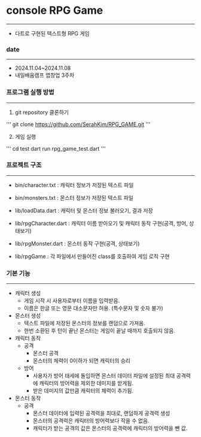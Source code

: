 # console RPG Game

---

- 다트로 구현된 텍스트형 RPG 게임

### date

---

- 2024.11.04~2024.11.08
- 내일배움캠프 앱창업 3주차

### 프로그램 실행 방법

---

1. git repository 클론하기

'''
git clone https://github.com/SerahKim/RPG_GAME.git
'''

2. 게임 실행

'''
cd test
dart run rpg_game_test.dart
'''

### 프로젝트 구조

---

- bin/character.txt : 캐릭터 정보가 저장된 텍스트 파일
- bin/monsters.txt : 몬스터 정보가 저장된 텍스트 파일

- lib/loadData.dart : 캐릭터 및 몬스터 정보 불러오기, 결과 저장
- lib/rpgCharacter.dart : 캐릭터 이름 받아오기 및 캐릭터 동작 구현(공격, 방어, 상태보기)
- lib/rpgMonster.dart : 몬스터 동작 구현(공격, 상태보기)
- lib/rpgGame : 각 파일에서 만들어진 class를 호출하여 게임 로직 구현

### 기본 기능

---

- 캐릭터 생성
  - 게임 시작 시 사용자로부터 이름을 입력받음.
  - 이름은 한글 또는 영문 대소문자만 허용. (특수문자 및 숫자 불가)
- 몬스터 생성
  - 텍스트 파일에 저장된 몬스터의 정보를 랜덤으로 가져옴.
  - 한번 소환된 후 턴이 끝난 몬스터는 게임이 끝날 때까지 호출되지 않음.
- 캐릭터 동작
  - 공격
    - 몬스터 공격
    - 몬스터의 체력이 0이하가 되면 캐릭터의 승리
  - 방어
    - 사용자가 방어 태세에 돌입하면 몬스터 데이터 파일에 설정된 최대 공격력에 캐릭터의 방어력을 제외한 데미지를 받게됨.
    - 받은 데미지의 값만큼 캐릭터의 체력이 추가됨.
- 몬스터 동작
  - 공격
    - 몬스터 데이터에 입력된 공격력을 최대로, 랜덤하게 공격력 생성
    - 몬스터의 공격력은 캐릭터의 방어력보다 작을 수 없음.
    - 캐릭터가 받는 공격의 값은 몬스터의 공격력에 캐릭터의 방어력을 뺀 값.

